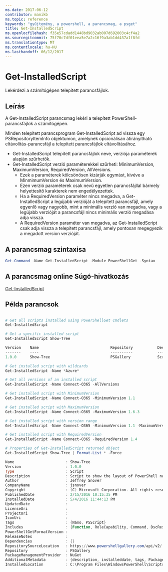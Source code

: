 ```yaml
---
ms.date: 2017-06-12
contributor: manikb
ms.topic: reference
keywords: "gyűjtemény, a powershell, a parancsmag, a psget"
title: Get-InstalledScript
ms.openlocfilehash: f35e57cdadd1448bd9032ab007d692003c4cf4a2
ms.sourcegitcommit: 75f70c7df01eea5e7a2c16f9a3ab1dd437a1f8fd
ms.translationtype: MT
ms.contentlocale: hu-HU
ms.lasthandoff: 06/12/2017
---
```

# <a name="get-installedscript"></a>Get-InstalledScript

Lekérdezi a számítógépen telepített parancsfájlok.

## <a name="description"></a>Leírás

A Get-InstalledScript parancsmag lekéri a telepített PowerShell-parancsfájlok a számítógépen.

Minden telepített parancsprogram Get-InstalledScript ad vissza egy PSRepositoryItemInfo objektumon, amelynek opcionálisan átirányítható eltávolítás-parancsfájl a telepített parancsfájlok eltávolításához.

- Get-InstalledScript telepített parancsfájlok neve, verziója paraméterek alapján szűrhetők.
- Get-InstalledScript verzió paraméterekkel szűrheti: MinimumVersion, MaximumVersion, RequiredVersion, AllVersions.
  - Ezek a paraméterek kölcsönösen kizárják egymást, kivéve a MinmimumVersion és MaximumVersion.
  - Ezen verzió paraméterek csak nevű egyetlen parancsfájllal bármely helyettesítő karakterek nem engedélyezettek.
  - Ha a RequiredVersion paraméter nincs megadva, a Get-InstalledScript a legújabb verzióját a telepített parancsfájl, amely egyenlő vagy nagyobb, mint a minimális verzió van megadva, vagy a legújabb verzióját a parancsfájl nincs minimális verzió megadása adja vissza. 
  - A RequiredVersion paraméter van megadva, az Get-InstalledScript csak adja vissza a telepített parancsfájl, amely pontosan megegyezik a megadott version verzióját.

## <a name="cmdlet-syntax"></a>A parancsmag szintaxisa

```powershell
Get-Command -Name Get-InstalledScript -Module PowerShellGet -Syntax
```

## <a name="cmdlet-online-help-reference"></a>A parancsmag online Súgó-hivatkozás

[Get-InstalledScript](http://go.microsoft.com/fwlink/?LinkId=619790)

## <a name="example-commands"></a>Példa parancsok

```powershell

# Get all scripts installed using PowerShellGet cmdlets
Get-InstalledScript

# Get a specific installed script
Get-InstalledScript Show-Tree

Version    Name                                Repository           Description
-------    ----                                ----------           -----------
1.0.0      Show-Tree                           PSGallery            Script to show the layout of PowerShell namespaces (Tr...

# Get installed script with wildcards
Get-InstalledScript -Name *Azure*

# Get all versions of an installed script
Get-InstalledScript -Name Connect-O365 -AllVersions

# Get installed script with MinimumVersion
Get-InstalledScript -Name Connect-O365 -MinimumVersion 1.1

# Get installed script with MaximumVersion
Get-InstalledScript -Name Connect-O365 -MaximumVersion 1.6.3

# Get installed script with version range
Get-InstalledScript -Name Connect-O365 -MinimumVersion 1.1 -MaximumVersion 1.6.3

# Get installed script with RequiredVersion
Get-InstalledScript -Name Connect-O365 -RequiredVersion 1.4

# Properties of Get-InstalledScript returned object
Get-InstalledScript Show-Tree | Format-List * -Force

Name                       : Show-Tree
Version                    : 1.0.0
Type                       : Script
Description                : Script to show the layout of PowerShell namespaces (Trees) using ASCII
Author                     : Jeffrey Snover
CompanyName                : jsnover
Copyright                  : (C) Microsoft Corporation. All rights reserved.
PublishedDate              : 2/15/2016 10:15:35 PM
InstalledDate              : 5/4/2016 11:44:13 PM
UpdatedDate                :
LicenseUri                 :
ProjectUri                 :
IconUri                    :
Tags                       : {Nano, PSScript}
Includes                   : {Function, RoleCapability, Command, DscResource...}
PowerShellGetFormatVersion :
ReleaseNotes               :
Dependencies               : {}
RepositorySourceLocation   : https://www.powershellgallery.com/api/v2/
Repository                 : PSGallery
PackageManagementProvider  : NuGet
AdditionalMetadata         : {description, installeddate, tags, PackageManagementProvider...}
InstalledLocation          : C:\Program Files\WindowsPowerShell\Scripts


```

